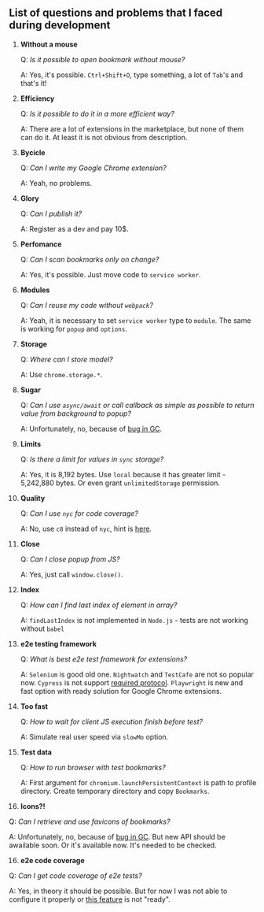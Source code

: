 ## List of questions and problems that I faced during development

1. **Without a mouse**

   Q: *Is it possible to open bookmark without mouse?*

   A: Yes, it's possible. `Ctrl+Shift+O`, type something, a lot of `Tab`'s and that's it!

2. **Efficiency**

   Q: *Is it possible to do it in a more efficient way?*

   A: There are a lot of extensions in the marketplace, but none of them can do it. At least it is not obvious from description.

3. **Bycicle**

   Q: *Can I write my Google Chrome extension?*

   A: Yeah, no problems.

4. **Glory**

   Q: *Can I publish it?*

   A: Register as a dev and pay 10$.

5. **Perfomance**

   Q: *Can I scan bookmarks only on change?*

   A: Yes, it's possible. Just move code to `service worker`.

6. **Modules**

   Q: *Can I reuse my code without `webpack`?*

   A: Yeah, it is necessary to set `service worker` type to `module`. The same is working for `popup` and `options`.

7. **Storage**

   Q: *Where can I store model?*

   A: Use `chrome.storage.*`.

8. **Sugar**

   Q: *Can I use `async/await` or call callback as simple as possible to return value from background to popup?*

   A: Unfortunately, no, because of [bug in GC](https://crbug.com/1304272).

9. **Limits**

   Q: *Is there a limit for values in `sync` storage?*

   A: Yes, it is 8,192 bytes. Use `local` because it has greater limit - 5,242,880 bytes. Or even grant `unlimitedStorage` permission.

10. **Quality**

    Q: *Can I use `nyc` for code coverage?*

    A: No, use `c8` instead of `nyc`, hint is [here](https://stackoverflow.com/a/69846825).

11. **Close**

    Q: *Can I close popup from JS?*

    A: Yes, just call `window.close()`.

12. **Index**

    Q: *How can I find last index of element in array?*

    A: `findLastIndex` is not implemented in `Node.js` - tests are not working without `babel`

13. **e2e testing framework**

    Q: *What is best e2e test framework for extensions?*

    A: `Selenium` is good old one. `Nightwatch` and `TestCafe` are not so popular now. `Cypress` is not support [required protocol](https://github.com/cypress-io/cypress/issues/1965). `Playwright` is new and fast option with ready solution for Google Chrome extensions.

14. **Too fast**

    Q: *How to wait for client JS execution finish before test?*

    A: Simulate real user speed via `slowMo` option.

15. **Test data**

    Q: *How to run browser with test bookmarks?*

    A: First argument for `chromium.launchPersistentContext` is path to profile directory. Create temporary directory and copy `Bookmarks`.

16. **Icons?!**

   Q: *Can I retrieve and use favicons of bookmarks?*

   A: Unfortunately, no, because of [bug in GC](https://crbug.com/104102). But new API should be awailable soon. Or it's available now. It's needed to be checked.

16. **e2e code coverage**

   Q: *Can I get code coverage of e2e tests?*

   A: Yes, in theory it should be possible. But for now I was not able to configure it properly or [this feature](https://playwright.dev/docs/api/class-coverage) is not "ready".
